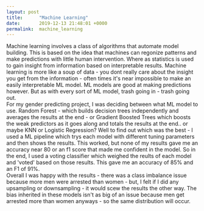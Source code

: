 ```yaml
---
layout: post
title:      "Machine Learning"
date:       2019-12-13 21:48:01 +0000
permalink:  machine_learning
---
```



Machine learning involves a class of algorithms  that automate model building.  This is based on the idea that machines can regonize patterns and make predictions with little human intervention.  Where as statistics is used to gain insight from information based on interpretable results.  Machine learning is more like a soup of data - you dont really care about the insight you get from the information - often times it's near impossible to make an easily interpretable ML model.  ML models are good at making predictions however.  But as with every sort of ML model, trash going in - trash going out.  
For my gender predicting project, I was deciding between what ML model to use.  Random Forest - which builds decision trees independently and averages the results at the end - or Gradient Boosted Trees which boosts the weak predictors as it goes along and totals the results at the end.. or maybe KNN or Logistic Regression?  Well to find out which was the best - I used a ML pipeline which trys each model with different tuning parameters and then shows the results.  This worked, but none of my results gave me an accuracy near 80 or an f1 score that made me confident in the model.
So in the end, I used a voting classifier which weighed the reults of each model and 'voted' based on those results.  This gave me an accuracy of 85% and an F1 of 91%.  
Overall I was happy with the results - there was a class imbalance issue because more men were arrested than women - but, I felt if I did any upsampling or downsampling - it would scew the results the other way.  The bias inherited in these models isn't as big of an issue because men get arrested more than women anyways - so the same distribution will occur.
